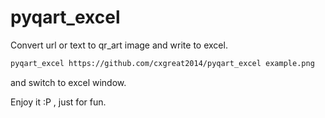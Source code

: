 # pyqart_excel
Convert url or text to qr_art image and write to excel.

```bash
pyqart_excel https://github.com/cxgreat2014/pyqart_excel example.png
```

and switch to excel window.

Enjoy it :P , just for fun.
